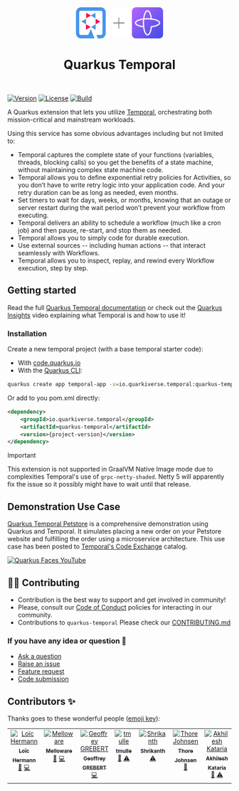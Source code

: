 <div align="center">
<img src="https://raw.githubusercontent.com/quarkiverse/quarkus-temporal/master/docs/modules/ROOT/assets/images/quarkus.svg" width="67" height="70" ><img src="https://raw.githubusercontent.com/quarkiverse/quarkus-temporal/master/docs/modules/ROOT/assets/images/plus-sign.svg" height="70" ><img src="https://raw.githubusercontent.com/quarkiverse/quarkus-temporal/master/docs/modules/ROOT/assets/images/temporal_logo.svg" height="70" >

# Quarkus Temporal
</div>
<br>

[![Version](https://img.shields.io/maven-central/v/io.quarkiverse.temporal/quarkus-temporal?logo=apache-maven&style=flat-square)](https://search.maven.org/artifact/io.quarkiverse.temporal/quarkus-temporal)
[![License](https://img.shields.io/badge/License-Apache%202.0-blue.svg?style=flat-square)](https://opensource.org/licenses/Apache-2.0)
[![Build](https://github.com/quarkiverse/quarkus-temporal/actions/workflows/build.yml/badge.svg)](https://github.com/quarkiverse/quarkus-temporal/actions/workflows/build.yml)

A Quarkus extension that lets you utilize [Temporal](https://temporal.io/), orchestrating both mission-critical and mainstream workloads.

Using this service has some obvious advantages including but not limited to:

* Temporal captures the complete state of your functions (variables, threads, blocking calls) so you get the benefits of a state machine, without maintaining complex state machine code.
* Temporal allows you to define exponential retry policies for Activities, so you don’t have to write retry logic into your application code. And your retry duration can be as long as needed, even months.
* Set timers to wait for days, weeks, or months, knowing that an outage or server restart during the wait period won’t prevent your workflow from executing.
* Temporal delivers an ability to schedule a workflow (much like a cron job) and then pause, re-start, and stop them as needed.
* Temporal allows you to simply code for durable execution.
* Use external sources -- including human actions -- that interact seamlessly with Workflows.
* Temporal allows you to inspect, replay, and rewind every Workflow execution, step by step. 

## Getting started

Read the full [Quarkus Temporal documentation](https://docs.quarkiverse.io/quarkus-temporal/dev/index.html) or check out the [Quarkus Insights](https://youtu.be/XICZxuaeYwI) video explaining what Temporal is and how to use it!

### Installation

Create a new temporal project (with a base temporal starter code):

- With [code.quarkus.io](https://code.quarkus.io/?a=temporal-bowl&j=17&e=io.quarkiverse.temporal%3Aquarkus-temporal)
- With the [Quarkus CLI](https://quarkus.io/guides/cli-tooling):

```bash
quarkus create app temporal-app -x=io.quarkiverse.temporal:quarkus-temporal
```
Or add to you pom.xml directly:

```xml
<dependency>
    <groupId>io.quarkiverse.temporal</groupId>
    <artifactId>quarkus-temporal</artifactId>
    <version>{project-version}</version>
</dependency>
```

> [!IMPORTANT]  
> This extension is not supported in GraalVM Native Image mode due to complexities Temporal's use of `grpc-netty-shaded`.
> Netty 5 will apparently fix the issue so it possibly might have to wait until that release.

## Demonstration Use Case

[Quarkus Temporal Petstore](https://github.com/melloware/quarkus-temporal-petstore) is a comprehensive demonstration using Quarkus and Temporal. It simulates placing a new order on your Petstore website and fulfilling the order using a microservice architecture.  This use case has been posted to [Temporal's Code Exchange](https://temporal.io/code-exchange/quarkus-temporal) catalog.

[![Quarkus Faces YouTube](http://img.youtube.com/vi/XICZxuaeYwI/0.jpg)](http://www.youtube.com/watch?v=XICZxuaeYwI "Quarkus Insights #183: Building Indestructible Services with Temporal")

## 🧑‍💻 Contributing

- Contribution is the best way to support and get involved in community!
- Please, consult our [Code of Conduct](./CODE_OF_CONDUCT.md) policies for interacting in our community.
- Contributions to `quarkus-temporal` Please check our [CONTRIBUTING.md](./CONTRIBUTING.md)

### If you have any idea or question 🤷

- [Ask a question](https://github.com/quarkiverse/quarkus-temporal/discussions)
- [Raise an issue](https://github.com/quarkiverse/quarkus-temporal/issues)
- [Feature request](https://github.com/quarkiverse/quarkus-temporal/issues)
- [Code submission](https://github.com/quarkiverse/quarkus-temporal/pulls)

## Contributors ✨

Thanks goes to these wonderful people ([emoji key](https://allcontributors.org/docs/en/emoji-key)):
<!-- ALL-CONTRIBUTORS-LIST:START - Do not remove or modify this section -->
<!-- prettier-ignore-start -->
<!-- markdownlint-disable -->
<table>
  <tbody>
    <tr>
      <td align="center" valign="top" width="14.28%"><a href="http://loic.pandore2015.fr"><img src="https://avatars.githubusercontent.com/u/10419172?v=4?s=100" width="100px;" alt="Loïc Hermann"/><br /><sub><b>Loïc Hermann</b></sub></a><br /><a href="#maintenance-rmanibus" title="Maintenance">🚧</a> <a href="https://github.com/quarkiverse/quarkus-temporal/commits?author=rmanibus" title="Code">💻</a></td>
      <td align="center" valign="top" width="14.28%"><a href="https://melloware.com"><img src="https://avatars.githubusercontent.com/u/4399574?v=4?s=100" width="100px;" alt="Melloware"/><br /><sub><b>Melloware</b></sub></a><br /><a href="#maintenance-melloware" title="Maintenance">🚧</a> <a href="https://github.com/quarkiverse/quarkus-temporal/commits?author=melloware" title="Code">💻</a></td>
      <td align="center" valign="top" width="14.28%"><a href="https://github.com/ggrebert"><img src="https://avatars.githubusercontent.com/u/1737774?v=4?s=100" width="100px;" alt="Geoffrey GREBERT"/><br /><sub><b>Geoffrey GREBERT</b></sub></a><br /><a href="https://github.com/quarkiverse/quarkus-temporal/commits?author=ggrebert" title="Code">💻</a></td>
      <td align="center" valign="top" width="14.28%"><a href="https://github.com/tmulle"><img src="https://avatars.githubusercontent.com/u/5183186?v=4?s=100" width="100px;" alt="tmulle"/><br /><sub><b>tmulle</b></sub></a><br /><a href="#ideas-tmulle" title="Ideas, Planning, & Feedback">🤔</a> <a href="https://github.com/quarkiverse/quarkus-temporal/commits?author=tmulle" title="Tests">⚠️</a></td>
      <td align="center" valign="top" width="14.28%"><a href="http://shrikanth.in"><img src="https://avatars.githubusercontent.com/u/1776590?v=4?s=100" width="100px;" alt="Shrikanth"/><br /><sub><b>Shrikanth</b></sub></a><br /><a href="https://github.com/quarkiverse/quarkus-temporal/commits?author=shrikanthkr" title="Tests">⚠️</a></td>
      <td align="center" valign="top" width="14.28%"><a href="https://teedjay.github.io/"><img src="https://avatars.githubusercontent.com/u/1426570?v=4?s=100" width="100px;" alt="Thore Johnsen"/><br /><sub><b>Thore Johnsen</b></sub></a><br /><a href="https://github.com/quarkiverse/quarkus-temporal/issues?q=author%3Ateedjay" title="Bug reports">🐛</a></td>
      <td align="center" valign="top" width="14.28%"><a href="https://apibanking.com"><img src="https://avatars.githubusercontent.com/u/469760?v=4?s=100" width="100px;" alt="Akhilesh Kataria"/><br /><sub><b>Akhilesh Kataria</b></sub></a><br /><a href="#ideas-akil-rails" title="Ideas, Planning, & Feedback">🤔</a> <a href="https://github.com/quarkiverse/quarkus-temporal/commits?author=akil-rails" title="Tests">⚠️</a></td>
    </tr>
  </tbody>
</table>

<!-- markdownlint-restore -->
<!-- prettier-ignore-end -->

<!-- ALL-CONTRIBUTORS-LIST:END -->
